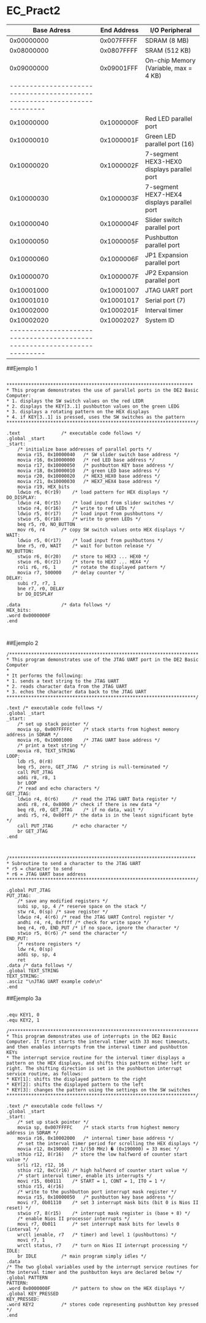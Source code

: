 # EC_Pract2

| Base Adress | End Address | I/O Peripheral                             |
|-------------|-------------|--------------------------------------------|
| 0x00000000  | 0x007FFFFF  | SDRAM (8 MB)                               |}
| 0x08000000  | 0x0807FFFF  | SRAM (512 KB)                              |)  Memory
| 0x09000000  | 0x09001FFF  | On-chip Memory (Variable, max = 4 KB)      |}
|------------------------------------------------------------------------|
| 0x10000000  | 0x1000000F  | Red LED parallel port                      |}
| 0x10000010  | 0x1000001F  | Green LED parallel port (16)               |)
| 0x10000020  | 0x1000002F  | 7-segment HEX3-HEX0 displays parallel port |)
| 0x10000030  | 0x1000003F  | 7-segment HEX7-HEX4 displays parallel port |)
| 0x10000040  | 0x1000004F  | Slider switch parallel port                |)
| 0x10000050  | 0x1000005F  | Pushbutton parallel port                   |)  I/O
| 0x10000060  | 0x1000006F  | JP1 Expansion parallel port                |)
| 0x10000070  | 0x1000007F  | JP2 Expansion parallel port                |)
| 0x10001000  | 0x10001007  | JTAG UART port                             |)
| 0x10001010  | 0x10001017  | Serial port (7)                            |)
| 0x10002000  | 0x1000201F  | Interval timer                             |)
| 0x10002020  | 0x10002027  | System ID                                  |}
|------------------------------------------------------------------------|


##Ejemplo 1
```assembly

********************************************************************
* This program demonstrates the use of parallel ports in the DE2 Basic
Computer:
* 1. displays the SW switch values on the red LEDR
* 2. displays the KEY[3..1] pushbutton values on the green LEDG
* 3. displays a rotating pattern on the HEX displays
* 4. if KEY[3..1] is pressed, uses the SW switches as the pattern
*********************************************************************/

.text				/* executable code follows */
.global _start
_start:
	/* initialize base addresses of parallel ports */
	movia r15, 0x10000040	/* SW slider switch base address */
	movia r16, 0x10000000	/* red LED base address */
	movia r17, 0x10000050	/* pushbutton KEY base address */
	movia r18, 0x10000010	/* green LED base address */
	movia r20, 0x10000020	/* HEX3_HEX0 base address */
	movia r21, 0x10000030	/* HEX7_HEX4 base address */
	movia r19, HEX_bits
	ldwio r6, 0(r19)	/* load pattern for HEX displays */
DO_DISPLAY:
	ldwio r4, 0(r15)	/* load input from slider switches */
	stwio r4, 0(r16)	/* write to red LEDs */
	ldwio r5, 0(r17)	/* load input from pushbuttons */
	stwio r5, 0(r18)	/* write to green LEDs */
	beq r5, r0, NO_BUTTON
	mov r6, r4		/* copy SW switch values onto HEX displays */
WAIT:
	ldwio r5, 0(r17)	/* load input from pushbuttons */
	bne r5, r0, WAIT	/* wait for button release */
NO_BUTTON:
	stwio r6, 0(r20)	/* store to HEX3 ... HEX0 */
	stwio r6, 0(r21)	/* store to HEX7 ... HEX4 */
	roli r6, r6, 1		/* rotate the displayed pattern */
	movia r7, 500000	/* delay counter */
DELAY:
	subi r7, r7, 1
	bne r7, r0, DELAY
	br DO_DISPLAY

.data				/* data follows */
HEX_bits:
.word 0x0000000F
.end



```

##Ejemplo 2

```assembly
/*********************************************************************
* This program demonstrates use of the JTAG UART port in the DE2 Basic Computer
*
* It performs the following:
* 1. sends a text string to the JTAG UART
* 2. reads character data from the JTAG UART
* 3. echos the character data back to the JTAG UART
*********************************************************************/

.text /* executable code follows */
.global _start
_start:
	/* set up stack pointer */
	movia sp, 0x007FFFFC	/* stack starts from highest memory address in SDRAM */
	movia r6, 0x10001000	/* JTAG UART base address */
	/* print a text string */
	movia r8, TEXT_STRING
LOOP:
	ldb r5, 0(r8)
	beq r5, zero, GET_JTAG	/* string is null-terminated */
	call PUT_JTAG
	addi r8, r8, 1
	br LOOP
	/* read and echo characters */
GET_JTAG:
	ldwio r4, 0(r6)		/* read the JTAG UART Data register */
	andi r8, r4, 0x8000	/* check if there is new data */
	beq r8, r0, GET_JTAG	/* if no data, wait */
	andi r5, r4, 0x00ff	/* the data is in the least significant byte */
	call PUT_JTAG		/* echo character */
	br GET_JTAG
.end



/********************************************************************
* Subroutine to send a character to the JTAG UART
* r5 = character to send
* r6 = JTAG UART base address
*********************************************************************/

.global PUT_JTAG
PUT_JTAG:
	/* save any modified registers */
	subi sp, sp, 4 /* reserve space on the stack */
	stw r4, 0(sp) /* save register */
	ldwio r4, 4(r6) /* read the JTAG UART Control register */
	andhi r4, r4, 0xffff /* check for write space */
	beq r4, r0, END_PUT /* if no space, ignore the character */
	stwio r5, 0(r6) /* send the character */
END_PUT:
	/* restore registers */
	ldw r4, 0(sp)
	addi sp, sp, 4
	ret
.data /* data follows */
.global TEXT_STRING
TEXT_STRING:
.asciz "\nJTAG UART example code\n"
.end
```

##Ejemplo 3a

```assembly

.equ KEY1, 0
.equ KEY2, 1

/*********************************************************************
* This program demonstrates use of interrupts in the DE2 Basic Computer. It first starts the interval timer with 33 msec timeouts, and then enables interrupts from the interval timer and pushbutton KEYs
* The interrupt service routine for the interval timer displays a pattern on the HEX displays, and shifts this pattern either left or right. The shifting direction is set in the pushbutton interrupt service routine, as follows:
* KEY[1]: shifts the displayed pattern to the right
* KEY[2]: shifts the displayed pattern to the left
* KEY[3]: changes the pattern using the settings on the SW switches
*********************************************************************/

.text /* executable code follows */
.global _start
_start:
	/* set up stack pointer */
	movia sp, 0x007FFFFC	/* stack starts from highest memory address in SDRAM */
	movia r16, 0x10002000	/* internal timer base address */
	/* set the interval timer period for scrolling the HEX displays */
	movia r12, 0x190000	/* 1/(50 MHz) � (0x190000) = 33 msec */
	sthio r12, 8(r16)	/* store the low halfword of counter start value */
	srli r12, r12, 16
	sthio r12, 0xC(r16)	/* high halfword of counter start value */
	/* start interval timer, enable its interrupts */
	movi r15, 0b0111	/* START = 1, CONT = 1, ITO = 1 */
	sthio r15, 4(r16)
	/* write to the pushbutton port interrupt mask register */
	movia r15, 0x10000050	/* pushbutton key base address */
	movi r7, 0b01110	/* set 3 interrupt mask bits (bit 0 is Nios II reset) */
	stwio r7, 8(r15)	/* interrupt mask register is (base + 8) */
	/* enable Nios II processor interrupts */
	movi r7, 0b011		/* set interrupt mask bits for levels 0 (interval */
	wrctl ienable, r7	/* timer) and level 1 (pushbuttons) */
	movi r7, 1
	wrctl status, r7	/* turn on Nios II interrupt processing */
IDLE:
	br IDLE			/* main program simply idles */
.data
/* The two global variables used by the interrupt service routines for the interval timer and the pushbutton keys are declared below */
.global PATTERN
PATTERN:
.word 0x0000000F		/* pattern to show on the HEX displays */
.global KEY_PRESSED
KEY_PRESSED:
.word KEY2			/* stores code representing pushbutton key pressed */
.end


```
